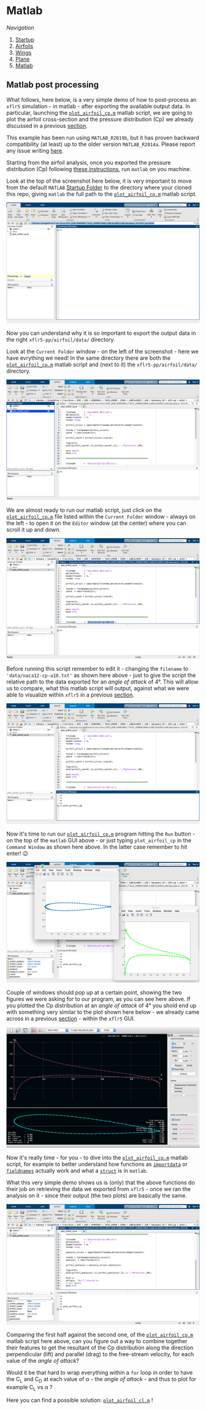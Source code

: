 # Matlab

_Navigation_

1. [Startup](startup.md)
2. [Airfoils](airfoils.md)
3. [Wings](wings.md)
4. [Plane](plane.md)
5. [Matlab](matlab.md)

## Matlab post processing

What follows, here below, is a very simple demo of how to post-process an `xflr5` simulation - in matlab - after exporting the available output data. In particular, launching the [`plot_airfoil_cp.m`](/xflr5-pp/airfoil/plot_airfoil_cp.m) matlab script, we are going to plot the airfoil cross-section and the pressure distribution (Cp) we already discussed in a previous [section](airfoils.md).

This example has been run using `MATLAB_R2019b`, but it has proven backward compatibility (at least) up to the older version `MATLAB_R2014a`. Please report any issue writing [here](mailto:andrea.gallegati@uniroma1.it).

Starting from the airfoil analysis, once you exported the pressure distribution (Cp) following [these instructions](airfoils.md), run `matlab` on you machine.

Look at the top of the screenshot here below, it is very important to move from the default `MATLAB` [Startup Folder](https://www.mathworks.com/help/matlab/matlab_env/matlab-startup-folder.html) to the directory where your cloned this repo, giving `matlab` the full path to the [`plot_airfoil_cp.m`](/xflr5-pp/airfoil/plot_airfoil_cp.m) matlab script. 

![alt text](screenshots/matlab_01.png)

Now you can understand why it is so important to export the output data in the right `xflr5-pp/airfoil/data/` directory.

Look at the `Current Folder` window - on the left of the screenshot - here we have evrything we need! In the same directory there are both the [`plot_airfoil_cp.m`](/xflr5-pp/airfoil/plot_airfoil_cp.m) matlab script and (next to it) the `xflr5-pp/airfoil/data/` directory.

![alt text](screenshots/matlab_02.png)

We are almost ready to run our matlab script, just click on the [`plot_airfoil_cp.m`](/xflr5-pp/airfoil/plot_airfoil_cp.m) file listed within the `Current Folder` window - always on the left - to open it on the `Editor` window (at the center) where you can scroll it up and down.

![alt text](screenshots/matlab_03.png)

Before running this script remember to edit it - changing the `filename` to `'data/naca12-cp-a10.txt'` as shown here above - just to give the script the relative path to the data exported for an *angle of attack* of 4°. This will allow us to compare, what this matlab script will output, against what we were able to visualize within `xflr5` in a previous [section](airfoils.md).

![alt text](screenshots/matlab_04.png)

Now it's time to run our [`plot_airfoil_cp.m`](/xflr5-pp/airfoil/plot_airfoil_cp.m) program hitting the `Run` button - on the top of the `matlab` GUI above - or just typing `plot_airfoil_cp` in the `Command Window` as shown here above. In the latter case remember to hit enter! :wink:

![alt text](screenshots/matlab_05.png)

Couple of windows should pop up at a certain point, showing the two figures we were asking for to our program, as you can see here above. If you plotted the Cp distribution at an *angle of attack* of 4° you shold end up with something very similar to the plot shown here below - we already came across in a previous [section](airfoils.md) - within the `xflr5` GUI.

![alt text](screenshots/airfoil_12.png)

Now it's really time - for you - to dive into the [`plot_airfoil_cp.m`](/xflr5-pp/airfoil/plot_airfoil_cp.m) matlab script, for example to better understand how functions as [`importdata`](https://www.mathworks.com/help/matlab/ref/importdata.html) or [`fieldnames`](https://www.mathworks.com/help/matlab/ref/fieldnames.html#mw_02c445a2-9807-4a4f-a1a2-e21705ebbea9) actually work and what a [`struct`](https://www.mathworks.com/help/matlab/ref/struct.html) is in `matlab`.

What this very simple demo shows us is (only) that the above functions do their job on retrieving the data we exported from `xflr5` - once we ran the analysis on it - since their output (the two plots) are basically the same.

![alt text](screenshots/matlab_06.png)

Comparing the first half against the second one, of the [`plot_airfoil_cp.m`](/xflr5-pp/airfoil/plot_airfoil_cp.m) matlab script here above, can you figure out a way to combine together their features to get the resultant of the Cp distribution along the direction perpendicular (lift) and parallel (drag) to the free-stream velocity, for each value of the *angle of attack*?

Would it be that hard to wrap everything within a `for` loop in order to have the C<sub>L</sub> and C<sub>D</sub> at each value of &alpha; - the *angle of attack* - and thus to plot for example C<sub>L</sub> vs &alpha; ?

Here you can find a possible solution: [`plot_airfoil_cl.m`](/xflr5-pp/airfoil/plot_airfoil_cl.m) !

